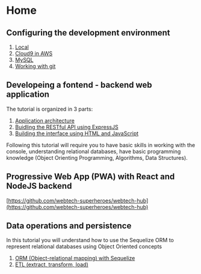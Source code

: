 # Home

## Configuring the development environment

1. [Local](configurare-mediu-de-lucru/local.md)
2. [Cloud9 in AWS](configurare-mediu-de-lucru/c9.md)
3. [MySQL](configurare-mediu-de-lucru/mysql.md)
4. [Working with git](configurare-mediu-de-lucru/git.md)

## Developeing a fontend - backend web application

The tutorial is organized in 3 parts:

1. [Application architecture](tutorial-frontend-backend/tutorial-arhitectura.md)
2. [Buidling the RESTful API using ExpressJS](tutorial-frontend-backend/tutorial-rest-api.md)
3. [Building the interface using HTML and JavaScript](tutorial-frontend-backend/tutorial-frontend.md)

Following this tutorial will require you to have basic skills in working with the console, understanding relational databases, have basic programming knowledge \(Object Orienting Programming, Algorithms, Data Structures\).

## Progressive Web App \(PWA\) with React and NodeJS backend

[https://github.com/webtech-superheroes/webtech-hub](https://github.com/webtech-superheroes/webtech-hub)

## Data operations and persistence

In this tutorial you will understand how to use the Sequelize ORM to represent relational databases using Object Oriented concepts

1. [ORM \(Object-relational mapping\) with Sequelize](operatii-pe-date-si-persistenta/orm.md)
2. [ETL \(extract, transform, load\)](operatii-pe-date-si-persistenta/etl.md)

